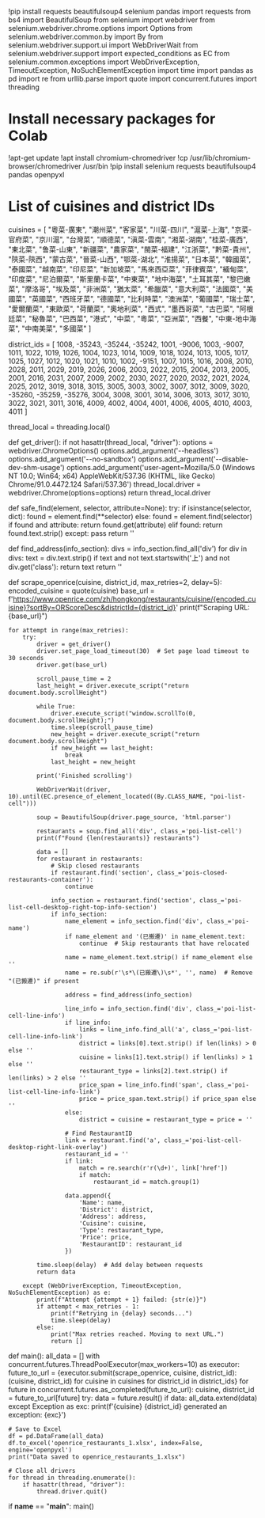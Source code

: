 !pip install requests beautifulsoup4 selenium pandas
import requests
from bs4 import BeautifulSoup
from selenium import webdriver
from selenium.webdriver.chrome.options import Options
from selenium.webdriver.common.by import By
from selenium.webdriver.support.ui import WebDriverWait
from selenium.webdriver.support import expected_conditions as EC
from selenium.common.exceptions import WebDriverException, TimeoutException, NoSuchElementException
import time
import pandas as pd
import re
from urllib.parse import quote
import concurrent.futures
import threading

# Install necessary packages for Colab
!apt-get update
!apt install chromium-chromedriver
!cp /usr/lib/chromium-browser/chromedriver /usr/bin
!pip install selenium requests beautifulsoup4 pandas openpyxl

# List of cuisines and district IDs
cuisines = [
    "粵菜-廣東", "潮州菜", "客家菜", "川菜-四川", "滬菜-上海", "京菜-官府菜", "京川滬", "台灣菜", "順德菜",
    "滇菜-雲南", "湘菜-湖南", "桂菜-廣西", "東北菜", "鲁菜-山東", "新疆菜", "農家菜", "閩菜-福建", "江浙菜",
    "黔菜-貴州", "陝菜-陝西", "蒙古菜", "晉菜-山西", "鄂菜-湖北", "淮揚菜", "日本菜", "韓國菜", "泰國菜",
    "越南菜", "印尼菜", "新加坡菜", "馬來西亞菜", "菲律賓菜", "緬甸菜", "印度菜", "尼泊爾菜", "斯里蘭卡菜",
    "中東菜", "地中海菜", "土耳其菜", "黎巴嫩菜", "摩洛哥", "埃及菜", "非洲菜", "猶太菜", "希臘菜", "意大利菜",
    "法國菜", "美國菜", "英國菜", "西班牙菜", "德國菜", "比利時菜", "澳洲菜", "葡國菜", "瑞士菜", "愛爾蘭菜",
    "東歐菜", "荷蘭菜", "奧地利菜", "西式", "墨西哥菜", "古巴菜", "阿根廷菜", "秘魯菜", "巴西菜", "港式",
    "中菜", "粵菜", "亞洲菜", "西餐", "中東-地中海菜", "中南美菜", "多國菜"
]

district_ids = [
    1008, -35243, -35244, -35242, 1001, -9006, 1003, -9007, 1011, 1022, 1019, 1026, 1004, 1023, 1014, 1009, 1018, 1024,
    1013, 1005, 1017, 1025, 1027, 1012, 1020, 1021, 1010, 1002, -9151, 1007, 1015, 1016, 2008, 2010, 2028, 2011, 2029,
    2019, 2026, 2006, 2003, 2022, 2015, 2004, 2013, 2005, 2001, 2016, 2031, 2007, 2009, 2002, 2030, 2027, 2020, 2032,
    2021, 2024, 2025, 2012, 3019, 3018, 3015, 3005, 3003, 3002, 3007, 3012, 3009, 3020, -35260, -35259, -35276, 3004,
    3008, 3001, 3014, 3006, 3013, 3017, 3010, 3022, 3021, 3011, 3016, 4009, 4002, 4004, 4001, 4006, 4005, 4010, 4003, 4011
]

thread_local = threading.local()

def get_driver():
    if not hasattr(thread_local, "driver"):
        options = webdriver.ChromeOptions()
        options.add_argument('--headless')
        options.add_argument('--no-sandbox')
        options.add_argument('--disable-dev-shm-usage')
        options.add_argument('user-agent=Mozilla/5.0 (Windows NT 10.0; Win64; x64) AppleWebKit/537.36 (KHTML, like Gecko) Chrome/91.0.4472.124 Safari/537.36')
        thread_local.driver = webdriver.Chrome(options=options)
    return thread_local.driver

def safe_find(element, selector, attribute=None):
    try:
        if isinstance(selector, dict):
            found = element.find(**selector)
        else:
            found = element.find(selector)
        if found and attribute:
            return found.get(attribute)
        elif found:
            return found.text.strip()
    except:
        pass
    return ''

def find_address(info_section):
    divs = info_section.find_all('div')
    for div in divs:
        text = div.text.strip()
        if text and not text.startswith('上') and not div.get('class'):
            return text
    return ''

def scrape_openrice(cuisine, district_id, max_retries=2, delay=5):
    encoded_cuisine = quote(cuisine)
    base_url = f'https://www.openrice.com/zh/hongkong/restaurants/cuisine/{encoded_cuisine}?sortBy=ORScoreDesc&districtId={district_id}'
    print(f"Scraping URL: {base_url}")

    for attempt in range(max_retries):
        try:
            driver = get_driver()
            driver.set_page_load_timeout(30)  # Set page load timeout to 30 seconds
            driver.get(base_url)

            scroll_pause_time = 2
            last_height = driver.execute_script("return document.body.scrollHeight")

            while True:
                driver.execute_script("window.scrollTo(0, document.body.scrollHeight);")
                time.sleep(scroll_pause_time)
                new_height = driver.execute_script("return document.body.scrollHeight")
                if new_height == last_height:
                    break
                last_height = new_height

            print('Finished scrolling')

            WebDriverWait(driver, 10).until(EC.presence_of_element_located((By.CLASS_NAME, "poi-list-cell")))

            soup = BeautifulSoup(driver.page_source, 'html.parser')

            restaurants = soup.find_all('div', class_='poi-list-cell')
            print(f"Found {len(restaurants)} restaurants")

            data = []
            for restaurant in restaurants:
                # Skip closed restaurants
                if restaurant.find('section', class_='pois-closed-restaurants-container'):
                    continue

                info_section = restaurant.find('section', class_='poi-list-cell-desktop-right-top-info-section')
                if info_section:
                    name_element = info_section.find('div', class_='poi-name')
                    if name_element and '(已搬遷)' in name_element.text:
                        continue  # Skip restaurants that have relocated

                    name = name_element.text.strip() if name_element else ''
                    name = re.sub(r'\s*\(已搬遷\)\s*', '', name)  # Remove "(已搬遷)" if present

                    address = find_address(info_section)

                    line_info = info_section.find('div', class_='poi-list-cell-line-info')
                    if line_info:
                        links = line_info.find_all('a', class_='poi-list-cell-line-info-link')
                        district = links[0].text.strip() if len(links) > 0 else ''
                        cuisine = links[1].text.strip() if len(links) > 1 else ''
                        restaurant_type = links[2].text.strip() if len(links) > 2 else ''
                        price_span = line_info.find('span', class_='poi-list-cell-line-info-link')
                        price = price_span.text.strip() if price_span else ''
                    else:
                        district = cuisine = restaurant_type = price = ''

                    # Find RestaurantID
                    link = restaurant.find('a', class_='poi-list-cell-desktop-right-link-overlay')
                    restaurant_id = ''
                    if link:
                        match = re.search(r'r(\d+)', link['href'])
                        if match:
                            restaurant_id = match.group(1)

                    data.append({
                        'Name': name,
                        'District': district,
                        'Address': address,
                        'Cuisine': cuisine,
                        'Type': restaurant_type,
                        'Price': price,
                        'RestaurantID': restaurant_id
                    })

            time.sleep(delay)  # Add delay between requests
            return data

        except (WebDriverException, TimeoutException, NoSuchElementException) as e:
            print(f"Attempt {attempt + 1} failed: {str(e)}")
            if attempt < max_retries - 1:
                print(f"Retrying in {delay} seconds...")
                time.sleep(delay)
            else:
                print("Max retries reached. Moving to next URL.")
                return []

def main():
    all_data = []
    with concurrent.futures.ThreadPoolExecutor(max_workers=10) as executor:
        future_to_url = {executor.submit(scrape_openrice, cuisine, district_id): (cuisine, district_id)
                         for cuisine in cuisines for district_id in district_ids}
        for future in concurrent.futures.as_completed(future_to_url):
            cuisine, district_id = future_to_url[future]
            try:
                data = future.result()
                if data:
                    all_data.extend(data)
            except Exception as exc:
                print(f'{cuisine} {district_id} generated an exception: {exc}')

    # Save to Excel
    df = pd.DataFrame(all_data)
    df.to_excel('openrice_restaurants_1.xlsx', index=False, engine='openpyxl')
    print("Data saved to openrice_restaurants_1.xlsx")

    # Close all drivers
    for thread in threading.enumerate():
        if hasattr(thread, "driver"):
            thread.driver.quit()

if __name__ == "__main__":
    main()

